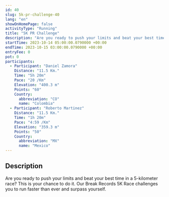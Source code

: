 ```yaml
---
id: 40
slug: 5k-pr-challenge-40
lang: "en"
showOnHomePage: false
activityType: "Running"
title: "5K PR Challenge"
description: "Are you ready to push your limits and beat your best time in a 5-kilometer race? This is your chance to do it. Our Break Records 5K Race challenges you to run faster than ever and surpass yourself."
startTime: 2023-10-14 05:00:00.0790000 +00:00
endTime: 2023-10-15 03:00:00.0790000 +00:00
entryFee: 0
pot: 0
participants:
  - Participant: "Daniel Zamora"
    Distance: "11.5 Km."
    Time: "5h 20m"
    Pace: "20 /Km"
    Elevation: "400.3 m"
    Points: "60"
    Country:
      abbreviation: "CO"
      name: "Colombia"
  - Participant: "Roberto Martinez"
    Distance: "11.5 Km."
    Time: "1h 20m"
    Pace: "4:59 /Km"
    Elevation: "359.3 m"
    Points: "50"
    Country:
      abbreviation: "MX"
      name: "Mexico"
---
```


## Description

Are you ready to push your limits and beat your best time in a 5-kilometer race? This is your chance to do it. Our Break Records 5K Race challenges you to run faster than ever and surpass yourself.
